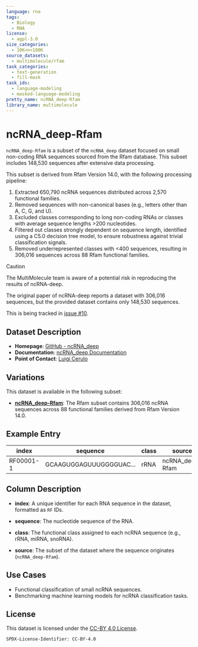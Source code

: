 ```yaml
---
language: rna
tags:
  - Biology
  - RNA
license:
  - agpl-3.0
size_categories:
  - 10K<n<100K
source_datasets:
  - multimolecule/rfam
task_categories:
  - text-generation
  - fill-mask
task_ids:
  - language-modeling
  - masked-language-modeling
pretty_name: ncRNA_deep-Rfam
library_name: multimolecule
---
```


# ncRNA_deep-Rfam

`ncRNA_deep-Rfam` is a subset of the `ncRNA_deep` dataset focused on small non-coding RNA sequences sourced from the Rfam database.
This subset includes 148,530 sequences after extensive data processing.

This subset is derived from Rfam Version 14.0, with the following processing pipeline:

1. Extracted 650,790 ncRNA sequences distributed across 2,570 functional families.
2. Removed sequences with non-canonical bases (e.g., letters other than A, C, G, and U).
3. Excluded classes corresponding to long non-coding RNAs or classes with average sequence lengths >200 nucleotides.
4. Filtered out classes strongly dependent on sequence length, identified using a C5.0 decision tree model, to ensure robustness against trivial classification signals.
5. Removed underrepresented classes with <400 sequences, resulting in 306,016 sequences across 88 Rfam functional families.

> [!CAUTION]
> The MultiMolecule team is aware of a potential risk in reproducing the results of ncRNA-deep.
>
> The original paper of ncRNA-deep reports a dataset with 306,016 sequences, but the provided dataset contains only 148,530 sequences.
>
> This is being tracked in [issue #10](https://github.com/bioinformatics-sannio/ncrna-deep/issues/2).

## Dataset Description

- **Homepage**: [GitHub - ncRNA_deep](https://github.com/bioinformatics-sannio/ncrna-deep)
- **Documentation**: [ncRNA_deep Documentation](https://github.com/bioinformatics-sannio/ncrna-deep)
- **Point of Contact**: [Luigi Cerulo](mailto:lcerulo@unisannio.it)

## Variations

This dataset is available in the following subset:

- **[ncRNA_deep-Rfam](https://huggingface.co/datasets/multimolecule/ncrna_deep_rfam)**: The Rfam subset contains 306,016 ncRNA sequences across 88 functional families derived from Rfam Version 14.0.

## Example Entry

| index      | sequence                  | class    | source     |
|------------|---------------------------|----------|------------|
| RF00001-1  | GCAAGUGGAGUUUGGGGUAC...  | rRNA     | ncRNA_deep-Rfam |

## Column Description

- **index**:
    A unique identifier for each RNA sequence in the dataset, formatted as `RF` IDs.

- **sequence**:
    The nucleotide sequence of the RNA.

- **class**:
    The functional class assigned to each ncRNA sequence (e.g., rRNA, miRNA, snoRNA).

- **source**:
    The subset of the dataset where the sequence originates (`ncRNA_deep-Rfam`).

## Use Cases

- Functional classification of small ncRNA sequences.
- Benchmarking machine learning models for ncRNA classification tasks.

## License

This dataset is licensed under the [CC-BY 4.0 License](https://creativecommons.org/licenses/by/4.0/).

```spdx
SPDX-License-Identifier: CC-BY-4.0

